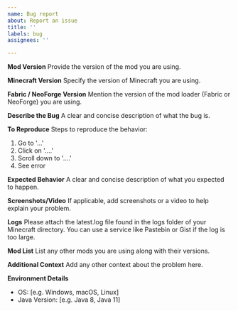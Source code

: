 ```yaml
---
name: Bug report
about: Report an issue
title: ''
labels: bug
assignees: ''

---
```


**Mod Version**
Provide the version of the mod you are using.

**Minecraft Version**
Specify the version of Minecraft you are using.

**Fabric / NeoForge Version**
Mention the version of the mod loader (Fabric or NeoForge) you are using.

**Describe the Bug**
A clear and concise description of what the bug is.

**To Reproduce**
Steps to reproduce the behavior:
1. Go to '...'
2. Click on '....'
3. Scroll down to '....'
4. See error

**Expected Behavior**
A clear and concise description of what you expected to happen.

**Screenshots/Video**
If applicable, add screenshots or a video to help explain your problem.

**Logs**
Please attach the latest.log file found in the logs folder of your Minecraft directory. You can use a service like Pastebin or Gist if the log is too large.

**Mod List**
List any other mods you are using along with their versions.

**Additional Context**
Add any other context about the problem here.

**Environment Details**
- OS: [e.g. Windows, macOS, Linux]
- Java Version: [e.g. Java 8, Java 11]
